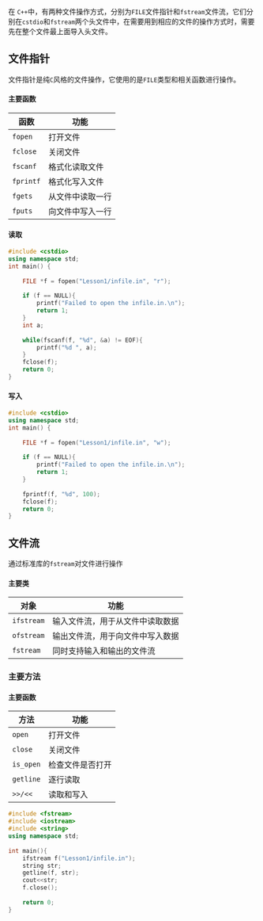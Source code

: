 
在 `C++`中，有两种文件操作方式，分别为`FILE`文件指针和`fstream`文件流，它们分别在`cstdio`和`fstream`两个头文件中，在需要用到相应的文件的操作方式时，需要先在整个文件最上面导入头文件。


## 文件指针

文件指针是纯`C`风格的文件操作，它使用的是`FILE`类型和相关函数进行操作。

#### 主要函数

| 函数        | 功能       |
| --------- | -------- |
| `fopen`   | 打开文件     |
| `fclose`  | 关闭文件     |
| `fscanf`  | 格式化读取文件  |
| `fprintf` | 格式化写入文件  |
| `fgets`   | 从文件中读取一行 |
| `fputs`   | 向文件中写入一行 |

#### 读取

```cpp
#include <cstdio>  
using namespace std;  
int main() {  
  
    FILE *f = fopen("Lesson1/infile.in", "r");  
  
    if (f == NULL){  
        printf("Failed to open the infile.in.\n");  
        return 1;  
    }  
    int a;  
  
    while(fscanf(f, "%d", &a) != EOF){  
        printf("%d ", a);  
    }  
    fclose(f);  
    return 0;  
}
```

#### 写入
```cpp
#include <cstdio>  
using namespace std;  
int main() {  
  
    FILE *f = fopen("Lesson1/infile.in", "w");  
  
    if (f == NULL){  
        printf("Failed to open the infile.in.\n");  
        return 1;  
    }  
  
    fprintf(f, "%d", 100);  
    fclose(f);  
    return 0;  
}
```


## 文件流

通过标准库的`fstream`对文件进行操作

#### 主要类

| 对象         | 功能               |
| ---------- | ---------------- |
| `ifstream` | 输入文件流，用于从文件中读取数据 |
| `ofstream` | 输出文件流，用于向文件中写入数据 |
| `fstream`  | 同时支持输入和输出的文件流    |

### 主要方法

#### 主要函数

| 方法        | 功能       |
| --------- | -------- |
| `open`    | 打开文件     |
| `close`   | 关闭文件     |
| `is_open` | 检查文件是否打开 |
| `getline` | 逐行读取     |
| `>>/<<`   | 读取和写入    |


```cpp
#include <fstream>  
#include <iostream>  
#include <string>  
using namespace std;  
  
int main(){  
    ifstream f("Lesson1/infile.in");  
    string str;  
    getline(f, str);  
    cout<<str;  
    f.close();  
  
    return 0;  
}
```
